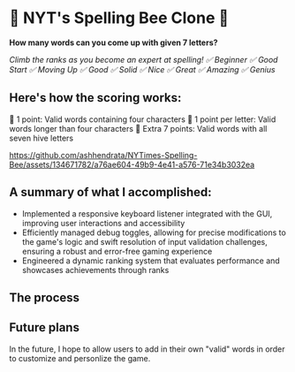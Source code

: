 # 🍯 NYT's Spelling Bee Clone 🐝

**How many words can you come up with given 7 letters?**

*Climb the ranks as you become an expert at spelling!
✅  Beginner
✅  Good Start
✅  Moving Up
✅  Good
✅  Solid
✅  Nice
✅  Great
✅  Amazing
✅  Genius*

## Here's how the scoring works:
🌼  1 point: Valid words containing four characters
🌼  1 point per letter: Valid words longer than four characters
🌼  Extra 7 points: Valid words with all seven hive letters

https://github.com/ashhendrata/NYTimes-Spelling-Bee/assets/134671782/a76ae604-49b9-4e41-a576-71e34b3032ea


## A summary of what I accomplished:
- Implemented a responsive keyboard listener integrated with the GUI, improving user interactions and accessibility
- Efficiently managed debug toggles, allowing for precise modifications to the game's logic and swift resolution of
input validation challenges, ensuring a robust and error-free gaming experience
- Engineered a dynamic ranking system that evaluates performance and showcases achievements through ranks

## The process


## Future plans
In the future, I hope to allow users to add in their own "valid" words in order to customize and personlize the game.
